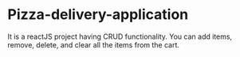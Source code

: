 # Pizza-delivery-application
It is a reactJS project having CRUD functionality. You can add items, remove, delete, and clear all the items from the cart. 
